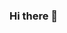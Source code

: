 ### Hi there 👋

<!--
**mdparvejalam/mdparvejalam** is a ✨ _special_ ✨ repository because its `README.md` (this file) appears on your GitHub profile.

Here are some ideas to get you started:

- 🔭 I’m currently working on. Tech interviews Preparation Material...
- 🌱 I’m currently learning 💻 
- 👯 I’m looking to collaborate on . Learning Made Easy.
- 📫 How to reach me: .mdparvejalam151@gmail.com..
- 😄 Pronouns: ...
- ⚡ Fun fact: i am half finish...
- ⭐ Connect with me:mdparvejalam151@gamil.com
- ⭐ Languages and Tools: C ,C++ ,CSS3, HTML, JAVASCRIPT ,PHOTOSHOP, JAVA,
